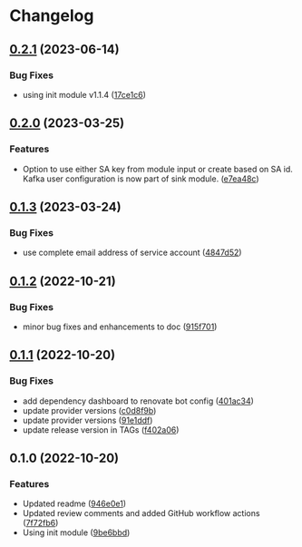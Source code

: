 # Changelog

## [0.2.1](https://github.com/entur/terraform-aiven-kafka-connect-bigquery-sink/compare/v0.2.0...v0.2.1) (2023-06-14)


### Bug Fixes

* using init module v1.1.4 ([17ce1c6](https://github.com/entur/terraform-aiven-kafka-connect-bigquery-sink/commit/17ce1c6a8cb62050e702dbc2fe29c5ffc66e4ed9))

## [0.2.0](https://github.com/entur/terraform-aiven-kafka-connect-bigquery-sink/compare/v0.1.3...v0.2.0) (2023-03-25)


### Features

* Option to use either SA key from module input or create based on SA id. Kafka user configuration is now part of sink module. ([e7ea48c](https://github.com/entur/terraform-aiven-kafka-connect-bigquery-sink/commit/e7ea48c4f5e110512ad61d085cc3eed9093dda8f))

## [0.1.3](https://github.com/entur/terraform-aiven-kafka-connect-bigquery-sink/compare/v0.1.2...v0.1.3) (2023-03-24)


### Bug Fixes

* use complete email address of service account ([4847d52](https://github.com/entur/terraform-aiven-kafka-connect-bigquery-sink/commit/4847d5249cd9b4d322e3f0e381d295ae2ee02f64))

## [0.1.2](https://github.com/entur/terraform-aiven-kafka-connect-bigquery-sink/compare/v0.1.1...v0.1.2) (2022-10-21)


### Bug Fixes

* minor bug fixes and enhancements to doc ([915f701](https://github.com/entur/terraform-aiven-kafka-connect-bigquery-sink/commit/915f7016a364dcb37bcf0472337bc1a108c0c8e4))

## [0.1.1](https://github.com/entur/terraform-aiven-kafka-connect-bigquery-sink/compare/v0.1.0...v0.1.1) (2022-10-20)


### Bug Fixes

* add dependency dashboard to renovate bot config ([401ac34](https://github.com/entur/terraform-aiven-kafka-connect-bigquery-sink/commit/401ac342dc0b1c7df2204537aec9dd3258ab61d8))
* update provider versions ([c0d8f9b](https://github.com/entur/terraform-aiven-kafka-connect-bigquery-sink/commit/c0d8f9b046a4280c414c8080c287e45dff23689b))
* update provider versions ([91e1ddf](https://github.com/entur/terraform-aiven-kafka-connect-bigquery-sink/commit/91e1ddf6e7c332d0ab953a770deb0b9f8681ddf3))
* update release version in TAGs ([f402a06](https://github.com/entur/terraform-aiven-kafka-connect-bigquery-sink/commit/f402a0647dd1f667edac8494d72d8c4555d2c1a9))

## 0.1.0 (2022-10-20)


### Features

* Updated readme ([946e0e1](https://github.com/entur/terraform-aiven-kafka-connect/commit/946e0e1cfb66fea34a8143b5434540511ed56571))
* Updated review comments and added GitHub workflow actions ([7f72fb6](https://github.com/entur/terraform-aiven-kafka-connect/commit/7f72fb67162ccc4f5185c5a2086e562d6d727cdc))
* Using init module ([9be6bbd](https://github.com/entur/terraform-aiven-kafka-connect/commit/9be6bbd25870590e22e0bdb22c6b1e1d8f9666a1))

